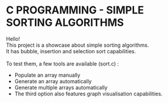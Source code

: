 # C PROGRAMMING - SIMPLE SORTING ALGORITHMS

Hello!</br>
This project is a showcase about simple sorting algorithms.</br>
It has bubble, insertion and selection sort capabilities.</br>
</br>
To test them, a few tools are available (sort.c) :</br>
- Populate an array manually
- Generate an array automatically
- Generate multiple arrays automatically
- The third option also features graph visualisation capabilities.

